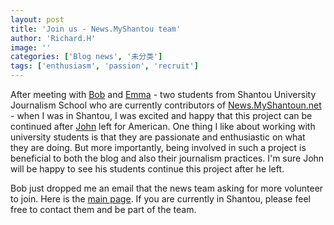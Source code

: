 ```yaml
---
layout: post
title: 'Join us - News.MyShantou team'
author: 'Richard.H'
image: ''
categories: ['Blog news', '未分类']
tags: ['enthusiasm', 'passion', 'recruit']
---
```


After meeting with [Bob](http://fm100.yo2.cn/) and [Emma](http://blog.sina.com.cn/observerluyy) - two students from Shantou University Journalism School who are currently contributors of [News.MyShantoun.net](http://news.myshantou.net) - when I was in Shantou, I was excited and happy that this project can be continued after [John](http://the-bitter-melon.blogspot.com/) left for American. One thing I like about working with university students is that they are passionate and enthusiastic on what they are doing. But more importantly, being involved in such a project is beneficial to both the blog and also their journalism practices. I'm sure John will be happy to see his students continue this project after he left.

Bob just dropped me an email that the news team asking for more volunteer to join. Here is the [main page](http://news.myshantou.net/356.html). If you are currently in Shantou, please feel free to contact them and be part of the team.